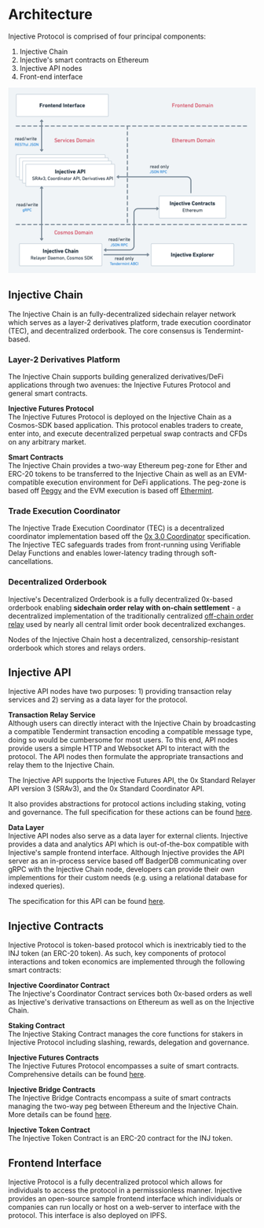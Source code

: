 # Architecture

Injective Protocol is comprised of four principal components:

1. Injective Chain
2. Injective's smart contracts on Ethereum
3. Injective API nodes
4. Front-end interface

![](../.gitbook/assets/architecture.png)

## Injective Chain

The Injective Chain is an fully-decentralized sidechain relayer network which serves as a layer-2 derivatives platform, trade execution coordinator \(TEC\), and decentralized orderbook. The core consensus is Tendermint-based.

### Layer-2 Derivatives Platform

The Injective Chain supports building generalized derivatives/DeFi applications through two avenues: the Injective Futures Protocol and general smart contracts.

**Injective Futures Protocol**   
The Injective Futures Protocol is deployed on the Injective Chain as a Cosmos-SDK based application. This protocol enables traders to create, enter into, and execute decentralized perpetual swap contracts and CFDs on any arbitrary market.

**Smart Contracts**   
The Injective Chain provides a two-way Ethereum peg-zone for Ether and ERC-20 tokens to be transferred to the Injective Chain as well as an EVM-compatible execution environment for DeFi applications. The peg-zone is based off [Peggy](https://github.com/cosmos/peggy) and the EVM execution is based off [Ethermint](https://github.com/chainsafe/ethermint).

### Trade Execution Coordinator

The Injective Trade Execution Coordinator \(TEC\) is a decentralized coordinator implementation based off the [0x 3.0 Coordinator](https://github.com/0xProject/0x-protocol-specification/blob/master/v3/coordinator-specification.md) specification. The Injective TEC safeguards trades from front-running using Verifiable Delay Functions and enables lower-latency trading through soft-cancellations.

### Decentralized Orderbook

Injective's Decentralized Orderbook is a fully decentralized 0x-based orderbook enabling **sidechain order relay with on-chain settlement** - a decentralized implementation of the traditionally centralized [off-chain order relay](https://github.com/0xProject/0x-protocol-specification/blob/master/v2/v2-specification.md#architecture) used by nearly all central limit order book decentralized exchanges.

Nodes of the Injective Chain host a decentralized, censorship-resistant orderbook which stores and relays orders.

## Injective API

Injective API nodes have two purposes: 1\) providing transaction relay services and 2\) serving as a data layer for the protocol.

**Transaction Relay Service**   
Although users can directly interact with the Injective Chain by broadcasting a compatible Tendermint transaction encoding a compatible message type, doing so would be cumbersome for most users. To this end, API nodes provide users a simple HTTP and Websocket API to interact with the protocol. The API nodes then formulate the appropriate transactions and relay them to the Injective Chain.

The Injective API supports the Injective Futures API, the 0x Standard Relayer API version 3 \(SRAv3\), and the 0x Standard Coordinator API.

It also provides abstractions for protocol actions including staking, voting and governance. The full specification for these actions can be found [here](architecture.md).

**Data Layer**   
Injective API nodes also serve as a data layer for external clients. Injective provides a data and analytics API which is out-of-the-box compatible with Injective's sample frontend interface. Although Injective provides the API server as an in-process service based off BadgerDB communicating over gRPC with the Injective Chain node, developers can provide their own implementions for their custom needs \(e.g. using a relational database for indexed queries\).

The specification for this API can be found [here](architecture.md).

## Injective Contracts

Injective Protocol is token-based protocol which is inextricably tied to the INJ token \(an ERC-20 token\). As such, key components of protocol interactions and token economics are implemented through the following smart contracts: 

**Injective Coordinator Contract**   
The Injective's Coordinator Contract services both 0x-based orders as well as Injective's derivative transactions on Ethereum as well as on the Injective Chain. 

**Staking Contract**  
The Injective Staking Contract manages the core functions for stakers in Injective Protocol including slashing, rewards, delegation and governance. 

**Injective Futures Contracts**  
The Injective Futures Protocol encompasses a suite of smart contracts. Comprehensive details can be found [here](https://github.com/InjectiveLabs/injective-futures). 

**Injective Bridge Contracts**  
The Injective Bridge Contracts encompass a suite of smart contracts managing the two-way peg between Ethereum and the Injective Chain. More details can be found [here](https://github.com/InjectiveLabs/injective-core). 

**Injective Token Contract**  
The Injective Token Contract is an ERC-20 contract for the INJ token.

## Frontend Interface

Injective Protocol is a fully decentralized protocol which allows for individuals to access the protocol in a permisssionless manner. Injective provides an open-source sample frontend interface which individuals or companies can run locally or host on a web-server to interface with the protocol. This interface is also deployed on IPFS.

